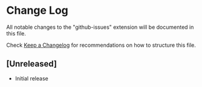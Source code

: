# Change Log
All notable changes to the "github-issues" extension will be documented in this file.

Check [Keep a Changelog](http://keepachangelog.com/) for recommendations on how to structure this file.

## [Unreleased]
- Initial release